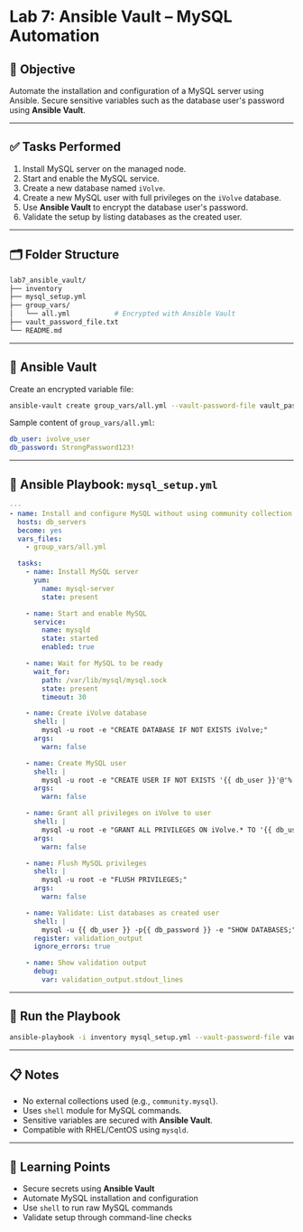 # Lab 7: Ansible Vault – MySQL Automation

## 🎯 Objective

Automate the installation and configuration of a MySQL server using Ansible. Secure sensitive variables such as the database user's password using **Ansible Vault**.

---

## ✅ Tasks Performed

1. Install MySQL server on the managed node.
2. Start and enable the MySQL service.
3. Create a new database named `iVolve`.
4. Create a new MySQL user with full privileges on the `iVolve` database.
5. Use **Ansible Vault** to encrypt the database user's password.
6. Validate the setup by listing databases as the created user.

---

## 🗂️ Folder Structure

```bash
lab7_ansible_vault/
├── inventory
├── mysql_setup.yml
├── group_vars/
│   └── all.yml           # Encrypted with Ansible Vault
├── vault_password_file.txt
└── README.md
```

---

## 🔐 Ansible Vault

Create an encrypted variable file:

```bash
ansible-vault create group_vars/all.yml --vault-password-file vault_password_file.txt
```

Sample content of `group_vars/all.yml`:

```yaml
db_user: ivolve_user
db_password: StrongPassword123!
```

---

## 📝 Ansible Playbook: `mysql_setup.yml`

```yaml
---
- name: Install and configure MySQL without using community collection
  hosts: db_servers
  become: yes
  vars_files:
    - group_vars/all.yml

  tasks:
    - name: Install MySQL server
      yum:
        name: mysql-server
        state: present

    - name: Start and enable MySQL
      service:
        name: mysqld
        state: started
        enabled: true

    - name: Wait for MySQL to be ready
      wait_for:
        path: /var/lib/mysql/mysql.sock
        state: present
        timeout: 30

    - name: Create iVolve database
      shell: |
        mysql -u root -e "CREATE DATABASE IF NOT EXISTS iVolve;"
      args:
        warn: false

    - name: Create MySQL user
      shell: |
        mysql -u root -e "CREATE USER IF NOT EXISTS '{{ db_user }}'@'%' IDENTIFIED BY '{{ db_password }}';"
      args:
        warn: false

    - name: Grant all privileges on iVolve to user
      shell: |
        mysql -u root -e "GRANT ALL PRIVILEGES ON iVolve.* TO '{{ db_user }}'@'%';"
      args:
        warn: false

    - name: Flush MySQL privileges
      shell: |
        mysql -u root -e "FLUSH PRIVILEGES;"
      args:
        warn: false

    - name: Validate: List databases as created user
      shell: |
        mysql -u {{ db_user }} -p{{ db_password }} -e "SHOW DATABASES;" | grep iVolve
      register: validation_output
      ignore_errors: true

    - name: Show validation output
      debug:
        var: validation_output.stdout_lines
```

---

## 🚀 Run the Playbook

```bash
ansible-playbook -i inventory mysql_setup.yml --vault-password-file vault_password_file.txt
```

---

## 📋 Notes

- No external collections used (e.g., `community.mysql`).
- Uses `shell` module for MySQL commands.
- Sensitive variables are secured with **Ansible Vault**.
- Compatible with RHEL/CentOS using `mysqld`.

---

## 🧠 Learning Points

- Secure secrets using **Ansible Vault**
- Automate MySQL installation and configuration
- Use `shell` to run raw MySQL commands
- Validate setup through command-line checks